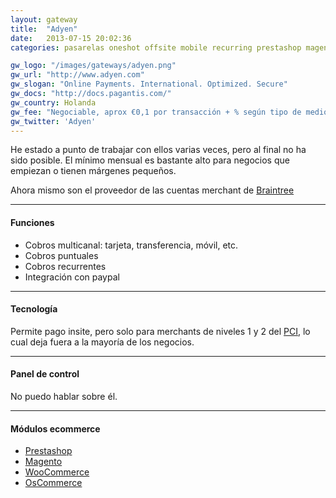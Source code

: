```yaml
---
layout: gateway
title:  "Adyen"
date:   2013-07-15 20:02:36
categories: pasarelas oneshot offsite mobile recurring prestashop magento wooCommerce osCommerce

gw_logo: "/images/gateways/adyen.png"
gw_url: "http://www.adyen.com"
gw_slogan: "Online Payments. International. Optimized. Secure"
gw_docs: "http://docs.pagantis.com/"
gw_country: Holanda
gw_fee: "Negociable, aprox €0,1 por transacción + % según tipo de medio. Con un mínimo de €100/mes"
gw_twitter: 'Adyen'
---
```


He estado a punto de trabajar con ellos varias veces, pero al final no ha sido posible. El mínimo mensual es bastante alto para negocios que empiezan o tienen márgenes pequeños.

Ahora mismo son el proveedor de las cuentas merchant de [Braintree](Braintree.html)

-------------

#### Funciones

- Cobros multicanal: tarjeta, transferencia, móvil, etc.
- Cobros puntuales
- Cobros recurrentes
- Integración con paypal

-------------

#### Tecnología

Permite pago insite, pero solo para merchants de niveles 1 y 2 del [PCI](/pci/), lo cual deja fuera a la mayoría de los negocios.

-------------

#### Panel de control

No puedo hablar sobre él.

-------------

#### Módulos ecommerce

- [Prestashop](https://www.adyen.com/home/support/manuals#Payment_Methods)
- [Magento](https://www.adyen.com/home/support/manuals#Magento)
- [WooCommerce](http://www.sellxed.com/shop/en/wordpress-woocommerce-adyen-zahlungs-plugin.html)
- [OsCommerce](http://addons.oscommerce.com/info/5325)